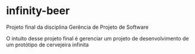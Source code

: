 # infinity-beer
Projeto final da disciplina Gerência de Projeto de Software

O intuito desse projeto final é gerenciar um projeto de desenvolvimento de um protótipo de cervejeira infinita

